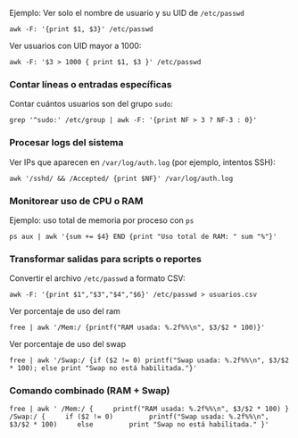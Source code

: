 Ejemplo: Ver solo el nombre de usuario y su UID de `/etc/passwd`

```
awk -F: '{print $1, $3}' /etc/passwd

```

Ver usuarios con UID mayor a 1000:

```
awk -F: '$3 > 1000 { print $1, $3 }' /etc/passwd
```

### **Contar líneas o entradas específicas**

Contar cuántos usuarios son del grupo `sudo`:

```
grep '^sudo:' /etc/group | awk -F: '{print NF > 3 ? NF-3 : 0}'
```

### **Procesar logs del sistema**

Ver IPs que aparecen en `/var/log/auth.log` (por ejemplo, intentos SSH):

```
awk '/sshd/ && /Accepted/ {print $NF}' /var/log/auth.log
```

### **Monitorear uso de CPU o RAM**

Ejemplo: uso total de memoria por proceso con `ps`

```
ps aux | awk '{sum += $4} END {print "Uso total de RAM: " sum "%"}'
```

### **Transformar salidas para scripts o reportes**

Convertir el archivo `/etc/passwd` a formato CSV:

```
awk -F: '{print $1","$3","$4","$6}' /etc/passwd > usuarios.csv
```

Ver porcentaje de uso del ram
```
free | awk '/Mem:/ {printf("RAM usada: %.2f%%\n", $3/$2 * 100)}'
```


Ver porcentaje de uso del swap 
```
free | awk '/Swap:/ {if ($2 != 0) printf("Swap usada: %.2f%%\n", $3/$2 * 100); else print "Swap no está habilitada."}'
```

### **Comando combinado (RAM + Swap)**

```
free | awk ' /Mem:/ {     printf("RAM usada: %.2f%%\n", $3/$2 * 100) } /Swap:/ {     if ($2 != 0)         printf("Swap usada: %.2f%%\n", $3/$2 * 100)     else         print "Swap no está habilitada." }'
```

